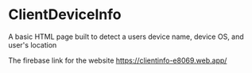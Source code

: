 # ClientDeviceInfo
A basic HTML page built to detect a users device name, device OS, and user's location

The firebase link for the website
https://clientinfo-e8069.web.app/
